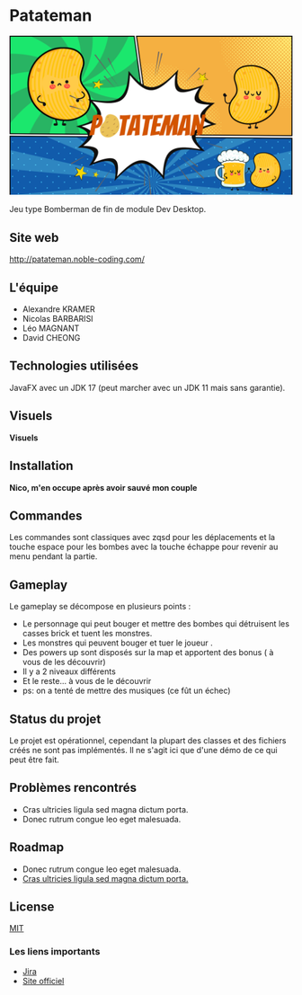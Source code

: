 # Patateman

![logo](Patateman.png)

Jeu type Bomberman de fin de module Dev Desktop.

## Site web

http://patateman.noble-coding.com/

## L'équipe

- Alexandre KRAMER
- Nicolas BARBARISI
- Léo MAGNANT
- David CHEONG

## Technologies utilisées

JavaFX avec un JDK 17 (peut marcher avec un JDK 11 mais sans garantie).

## Visuels

**Visuels**

## Installation

**Nico, m'en occupe après avoir sauvé mon couple**

## Commandes

Les commandes sont classiques avec zqsd pour les déplacements et la touche espace pour les bombes avec la touche échappe pour revenir au menu pendant la partie.

## Gameplay

Le gameplay se décompose en plusieurs points :

- Le personnage qui peut bouger et mettre des bombes qui détruisent les casses brick et tuent les monstres.
- Les monstres qui peuvent bouger et tuer le joueur .
- Des powers up sont disposés sur la map et apportent des bonus ( à vous de les découvrir)
- Il y a 2 niveaux différents
- Et le reste... à vous de le découvrir
- ps: on a tenté de mettre des musiques (ce fût un échec)

## Status du projet

Le projet est opérationnel, cependant la plupart des classes et des fichiers créés ne sont pas implémentés. Il ne s'agit ici que d'une démo de ce qui peut être fait.

## Problèmes rencontrés

- Cras ultricies ligula sed magna dictum porta.
- Donec rutrum congue leo eget malesuada.

## Roadmap

- Donec rutrum congue leo eget malesuada.
- <u>Cras ultricies ligula sed magna dictum porta.</u>

## License

[MIT](https://choosealicense.com/licenses/mit/)

### Les liens importants

- [Jira](https://noble-team.atlassian.net/jira/software/projects/PATMAN/boards/6/roadmap)
- [Site officiel](http://patateman.noble-coding.com/)
